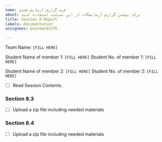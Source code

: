 ```yaml
---
name: فرم گزارش آزمایش هشتم
about: برای نوشتن گزارش آزمایشگاه از این تمپلیت استفاده کنید
title: Session 8 Report
labels: documentation
assignees: pourmand1376

---
```


Team Name: `[FILL HERE]`

Student Name of member 1: `[FILL HERE]`
Student No. of member 1: `[FILL HERE]`

Student Name of member 2: `[FILL HERE]`
Student No. of member 2: `[FILL HERE]`

- [ ] Read Session Contents.

### Section 8.3
- [ ] Upload a zip file including needed materials

### Section 8.4
- [ ] Upload a zip file including needed materials

